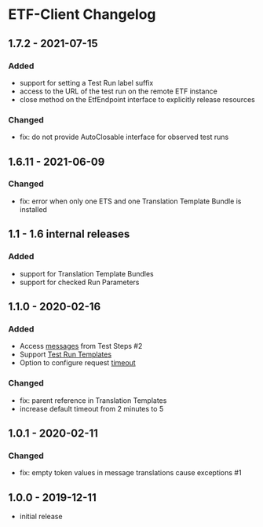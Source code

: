 # ETF-Client Changelog


## 1.7.2 - 2021-07-15

### Added
- support for setting a Test Run label suffix
- access to the URL of the test run on the remote ETF instance
- close method on the EtfEndpoint interface to explicitly release resources

### Changed
- fix: do not provide AutoClosable interface for observed test runs



## 1.6.11 - 2021-06-09

### Changed
- fix: error when only one ETS and one Translation Template Bundle is installed



## 1.1 - 1.6 internal releases

### Added
- support for Translation Template Bundles
- support for checked Run Parameters



## 1.1.0 - 2020-02-16

### Added
- Access [messages](https://interactive-instruments.github.io/etf-client/javadoc/de/interactive_instruments/etf/client/TestStepResult.html) from Test Steps #2
- Support [Test Run Templates](https://interactive-instruments.github.io/etf-client/javadoc/de/interactive_instruments/etf/client/TestRunTemplate.html)
- Option to configure request [timeout](https://interactive-instruments.github.io/etf-client/javadoc/de/interactive_instruments/etf/client/EtfValidatorClient.html#timeout(java.time.Duration))

### Changed
- fix: parent reference in Translation Templates
- increase default timeout from 2 minutes to 5



## 1.0.1 - 2020-02-11

### Changed
- fix: empty token values in message translations cause exceptions #1



## 1.0.0 - 2019-12-11

- initial release
